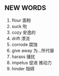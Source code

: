 ## NEW WORDS

1. flour 面粉
2. suck 吮
3. cozy 安逸的
4. drift 漂流
5. corrode 腐蚀
6. give away 为...所代替
7. harass 骚扰
8. impetus 促进 推动力
9. hinder 阻碍
